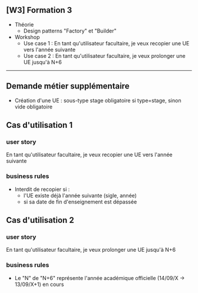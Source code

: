 ## [W3] Formation 3

- Théorie
    - Design patterns "Factory" et "Builder"
- Workshop
    - Use case 1 : En tant qu'utilisateur facultaire, je veux recopier une UE vers l'année suivante
    - Use case 2 : En tant qu'utilisateur facultaire, je veux prolonger une UE jusqu'à N+6

-------------------------------
## Demande métier supplémentaire
- Création d'une UE : sous-type stage obligatoire si type=stage, sinon vide obligatoire


## Cas d'utilisation 1
### user story
En tant qu'utilisateur facultaire, je veux recopier une UE vers l'année suivante

### business rules
- Interdit de recopier si : 
    - l'UE existe déjà l'année suivante (sigle, année)
    - si sa date de fin d'enseignement est dépassée


## Cas d'utilisation 2
### user story
En tant qu'utilisateur facultaire, je veux prolonger une UE jusqu'à N+6

### business rules
- Le "N" de "N+6" représente l'année académique officielle (14/09/X -> 13/09/X+1) en cours

